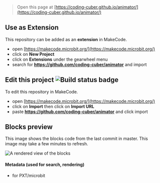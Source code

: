 
> Open this page at [https://coding-cuber.github.io/animator/](https://coding-cuber.github.io/animator/)

## Use as Extension

This repository can be added as an **extension** in MakeCode.

* open [https://makecode.microbit.org/](https://makecode.microbit.org/)
* click on **New Project**
* click on **Extensions** under the gearwheel menu
* search for **https://github.com/coding-cuber/animator** and import

## Edit this project ![Build status badge](https://github.com/coding-cuber/animator/workflows/MakeCode/badge.svg)

To edit this repository in MakeCode.

* open [https://makecode.microbit.org/](https://makecode.microbit.org/)
* click on **Import** then click on **Import URL**
* paste **https://github.com/coding-cuber/animator** and click import

## Blocks preview

This image shows the blocks code from the last commit in master.
This image may take a few minutes to refresh.

![A rendered view of the blocks](https://github.com/coding-cuber/animator/raw/master/.github/makecode/blocks.png)

#### Metadata (used for search, rendering)

* for PXT/microbit
<script src="https://makecode.com/gh-pages-embed.js"></script><script>makeCodeRender("{{ site.makecode.home_url }}", "{{ site.github.owner_name }}/{{ site.github.repository_name }}");</script>
